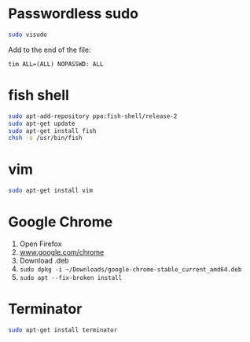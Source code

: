 # Passwordless sudo
```bash
sudo visudo
```
Add to the end of the file:
```
tim ALL=(ALL) NOPASSWD: ALL
```

# fish shell
```bash
sudo apt-add-repository ppa:fish-shell/release-2
sudo apt-get update
sudo apt-get install fish
chsh -s /usr/bin/fish
```

# vim
```bash
sudo apt-get install vim
```

# Google Chrome
1. Open Firefox
2. www.google.com/chrome
3. Download .deb
4. `sudo dpkg -i ~/Downloads/google-chrome-stable_current_amd64.deb`
5. `sudo apt --fix-broken install`

# Terminator
```bash
sudo apt-get install terminator
```
